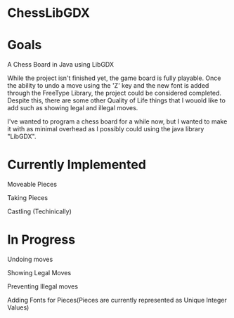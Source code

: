 # ChessLibGDX

# Goals

A Chess Board in Java using LibGDX

  While the project isn't finished yet, the game board is fully playable. Once the ability to undo a move using the 'Z' key and the new font is added through the FreeType Library, the project could be considered completed. Despite this, there are some other Quality of Life things that I wouold like to add such as showing legal and illegal moves.

  I've wanted to program a chess board for a while now, but I wanted to make it with as minimal overhead as I possibly could using the java library "LibGDX".

# Currently Implemented
  Moveable Pieces
  
  Taking Pieces
  
  Castling (Techinically)
  

# In Progress
  Undoing moves
  
  Showing Legal Moves
  
  Preventing Illegal moves
  
  Adding Fonts for Pieces(Pieces are currently represented as Unique Integer Values)
  


